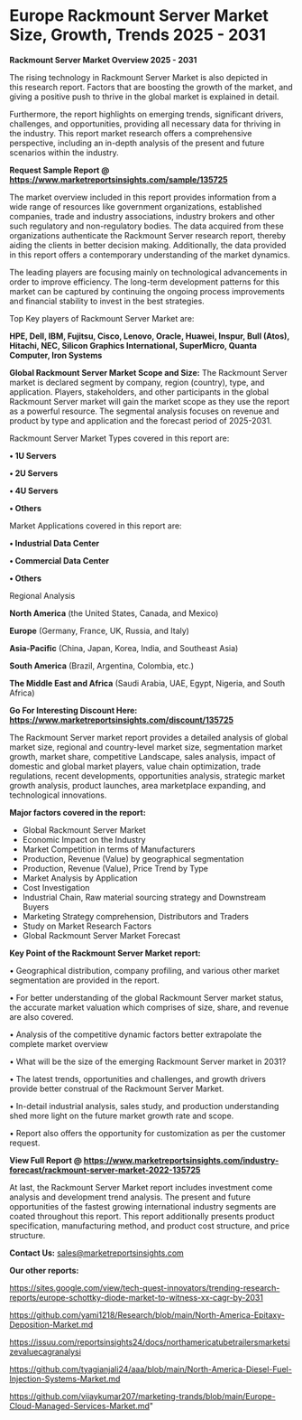  # Europe Rackmount Server Market Size, Growth, Trends 2025 - 2031

<Strong> Rackmount Server Market Overview 2025 - 2031</strong>

The rising technology in Rackmount Server Market is also depicted in this research report. Factors that are boosting the growth of the market, and giving a positive push to thrive in the global market is explained in detail.

Furthermore, the report highlights on emerging trends, significant drivers, challenges, and opportunities, providing all necessary data for thriving in the industry. This report market research offers a comprehensive perspective, including an in-depth analysis of the present and future scenarios within the industry.

<strong>Request Sample Report @ <a href=https://www.marketreportsinsights.com/sample/135725>https://www.marketreportsinsights.com/sample/135725</a></strong>

The market overview included in this report provides information from a wide range of resources like government organizations, established companies, trade and industry associations, industry brokers and other such regulatory and non-regulatory bodies. The data acquired from these organizations authenticate the Rackmount Server research report, thereby aiding the clients in better decision making. Additionally, the data provided in this report offers a contemporary understanding of the market dynamics.

The leading players are focusing mainly on technological advancements in order to improve efficiency. The long-term development patterns for this market can be captured by continuing the ongoing process improvements and financial stability to invest in the best strategies.

Top Key players of Rackmount Server Market are:

<strong>HPE, Dell, IBM, Fujitsu, Cisco, Lenovo, Oracle, Huawei, Inspur, Bull (Atos), Hitachi, NEC, Silicon Graphics International, SuperMicro, Quanta Computer, Iron Systems</strong>

<strong><b>Global Rackmount Server Market Scope and Size:</b></strong>
The Rackmount Server market is declared segment by company, region (country), type, and application. Players, stakeholders, and other participants in the global Rackmount Server market will gain the market scope as they use the report as a powerful resource. The segmental analysis focuses on revenue and product by type and application and the forecast period of 2025-2031.

Rackmount Server Market Types covered in this report are:

<strong>• 1U Servers

• 2U Servers

• 4U Servers

• Others</strong>

Market Applications covered in this report are:

<strong>• Industrial Data Center

• Commercial Data Center

• Others</strong> 

Regional Analysis

<strong>North America</strong> (the United States, Canada, and Mexico)

<strong>Europe</strong> (Germany, France, UK, Russia, and Italy)

<strong>Asia-Pacific</strong> (China, Japan, Korea, India, and Southeast Asia)

<strong>South America</strong> (Brazil, Argentina, Colombia, etc.)

<strong>The Middle East and Africa</strong> (Saudi Arabia, UAE, Egypt, Nigeria, and South Africa)

<strong>Go For Interesting Discount Here: <a href=https://www.marketreportsinsights.com/discount/135725>https://www.marketreportsinsights.com/discount/135725</a></strong>

The Rackmount Server market report provides a detailed analysis of global market size, regional and country-level market size, segmentation market growth, market share, competitive Landscape, sales analysis, impact of domestic and global market players, value chain optimization, trade regulations, recent developments, opportunities analysis, strategic market growth analysis, product launches, area marketplace expanding, and technological innovations.

<strong><b>Major factors covered in the report:</b></strong>
<ul>
  <li>Global Rackmount Server Market </li>
  <li>Economic Impact on the Industry</li>
  <li>Market Competition in terms of Manufacturers</li>
  <li>Production, Revenue (Value) by geographical segmentation</li>
  <li>Production, Revenue (Value), Price Trend by Type</li>
  <li>Market Analysis by Application</li>
  <li>Cost Investigation</li>
  <li>Industrial Chain, Raw material sourcing strategy and Downstream Buyers</li>
  <li>Marketing Strategy comprehension, Distributors and Traders</li>
  <li>Study on Market Research Factors</li>
  <li>Global Rackmount Server Market Forecast</li>
</ul>

<strong><b>Key Point of the Rackmount Server Market report:</b></strong>

• Geographical distribution, company profiling, and various other market segmentation are provided in the report.

• For better understanding of the global Rackmount Server market status, the accurate market valuation which comprises of size, share, and revenue are also covered.

• Analysis of the competitive dynamic factors better extrapolate the complete market overview

• What will be the size of the emerging Rackmount Server market in 2031?

• The latest trends, opportunities and challenges, and growth drivers provide better construal of the Rackmount Server Market.

• In-detail industrial analysis, sales study, and production understanding shed more light on the future market growth rate and scope.

• Report also offers the opportunity for customization as per the customer request.

<strong><b>View Full Report @ <a href=https://www.marketreportsinsights.com/industry-forecast/rackmount-server-market-2022-135725>https://www.marketreportsinsights.com/industry-forecast/rackmount-server-market-2022-135725</a></b></strong>


At last, the Rackmount Server Market report includes investment come analysis and development trend analysis. The present and future opportunities of the fastest growing international industry segments are coated throughout this report. This report additionally presents product specification, manufacturing method, and product cost structure, and price structure.

<strong>Contact Us:</strong>
sales@marketreportsinsights.com

<strong>Our other reports:</strong>

<a href=https://sites.google.com/view/tech-quest-innovators/trending-research-reports/europe-schottky-diode-market-to-witness-xx-cagr-by-2031>https://sites.google.com/view/tech-quest-innovators/trending-research-reports/europe-schottky-diode-market-to-witness-xx-cagr-by-2031</a>

<a href=https://github.com/yami1218/Research/blob/main/North-America-Epitaxy-Deposition-Market.md>https://github.com/yami1218/Research/blob/main/North-America-Epitaxy-Deposition-Market.md</a>

<a href=https://issuu.com/reportsinsights24/docs/northamericatubetrailersmarketsizevaluecagranalysi>https://issuu.com/reportsinsights24/docs/northamericatubetrailersmarketsizevaluecagranalysi</a>

<a href=https://github.com/tyagianjali24/aaa/blob/main/North-America-Diesel-Fuel-Injection-Systems-Market.md>https://github.com/tyagianjali24/aaa/blob/main/North-America-Diesel-Fuel-Injection-Systems-Market.md</a>

<a href=https://github.com/vijaykumar207/marketing-trands/blob/main/Europe-Cloud-Managed-Services-Market.md>https://github.com/vijaykumar207/marketing-trands/blob/main/Europe-Cloud-Managed-Services-Market.md</a>"
